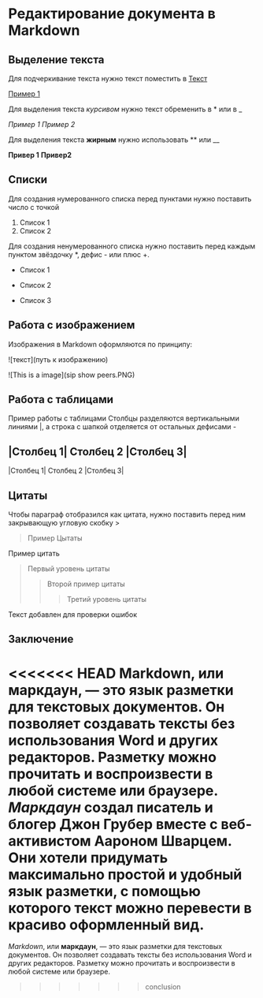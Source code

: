 # Редактирование документа в Markdown

## Выделение текста
Для подчеркивание текста нужно текст поместить в <u>Текст</u>

<u>Пример 1</u>

Для выделения текста *курсивом* нужно текст обременить в * или в _

*Пример 1* _Пример 2_

Для выделения текста **жирным** нужно использовать ** или __

**Привер 1** __Привер2__


## Списки

Для создания нумерованного списка перед пунктами нужно поставить число с точкой

1. Список 1
2. Список 2

Для создания ненумерованного списка нужно поставить перед каждым пунктом звёздочку *, дефис - или плюс +.

* Список 1
- Список 2
+ Список 3

## Работа с изображением

Изображения в Markdown оформляются по принципу:

![текст](путь к изображению)

![This is a image](sip show peers.PNG)

## Работа с таблицами

Пример работы с таблицами
Столбцы разделяются вертикальными линиями |, а строка с шапкой отделяется от остальных дефисами -

|Столбец 1| Столбец 2 |Столбец 3|
----------------------------------
|Столбец 1| Столбец 2 |Столбец 3| 

## Цитаты
Чтобы параграф отобразился как цитата, нужно поставить перед ним закрывающую угловую скобку >
> Пример Цытаты

Пример цитать 
> Первый уровень цитаты
>>  Второй пример цитаты
>>> Третий уровень цитаты


Текст добавлен для проверки ошибок 

## Заключение

<<<<<<< HEAD
**Markdown**, или __маркдаун__, — это язык разметки для текстовых документов. Он позволяет создавать тексты без использования Word и других редакторов. Разметку можно прочитать и воспроизвести в любой системе или браузере. *Маркдаун* создал писатель и блогер Джон Грубер вместе с веб-активистом Аароном Шварцем. Они хотели придумать максимально простой и удобный язык разметки, с помощью которого текст можно перевести в красиво оформленный вид.
=======
*Markdown*, или **маркдаун**, — это язык разметки для текстовых документов. Он позволяет создавать тексты без использования Word и других редакторов. Разметку можно прочитать и воспроизвести в любой системе или браузере.
>>>>>>> conclusion
